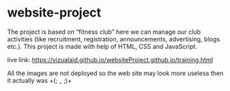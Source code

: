 # website-project
The project is based on “fitness club” here we can manage  our club activities (like recruitment, registration,  announcements, advertising, blogs etc.). This project is  made with help of HTML, CSS and JavaScript.

live link: https://vizualaid.github.io/websiteProject.github.io/training.html

All the images are not deployed so the web site may look more useless then it actually was  +(; _ ;)+
